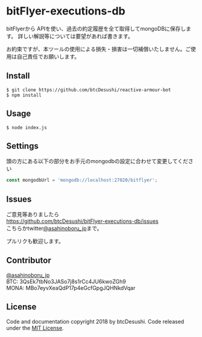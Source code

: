# bitFlyer-executions-db

bitFlyerから APIを使い、過去の約定履歴を全て取得してmongoDBに保存します。
詳しい解説等については要望があれば書きます。

お約束ですが、本ツールの使用による損失・損害は一切補償いたしません。ご使用は自己責任でお願いします。

## Install

```shell
$ git clone https://github.com/btcDesushi/reactive-armour-bot
$ npm install
```

## Usage

```shell
$ node index.js
```
## Settings

頭の方にある以下の部分をお手元のmongodbの設定に合わせて変更してください

```javascript
const mongodbUrl = 'mongodb://localhost:27020/bitflyer';
```

## Issues

ご意見等ありましたら  
https://github.com/btcDesushi/bitFlyer-executions-db/issues  
こちらかtwitter[@asahinoboru_jp](https://twitter.com/asahinoboru_jp)まで。  

プルリクも歓迎します。

## Contributor
[@asahinoboru_jp](https://twitter.com/asahinoboru_jp)  
BTC: 3QsEk7tbNo3JASo7j8s1rCc4JU6kwoZGh9  
MONA: MBo7eyvXeaQdP17p4eGcfGpgJQHNkdVqar  

## License
Code and documentation copyright 2018 by btcDesushi. Code released under the [MIT License](https://github.com/kokushin/node-twatch/blob/master/LICENSE).
